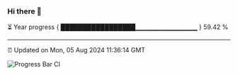 ### Hi there 👋

⏳ Year progress { █████████████████▁▁▁▁▁▁▁▁▁▁▁▁▁ } 59.42 %

---

⏰ Updated on Mon, 05 Aug 2024 11:36:14 GMT

![Progress Bar CI](https://github.com/IshwaranRudhara/GIT-ACTION/workflows/Progress%20Bar%20CI/badge.svg)
